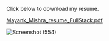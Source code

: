 Click below to download my resume.




[Mayank_Mishra_resume_FullStack.pdf](https://github.com/Mayankmishra110/My-Resume/files/14399286/Mayank_Mishra_resume_FullStack.pdf)



![Screenshot (554)](https://github.com/Mayankmishra110/My-Resume/assets/96439214/477afaca-f97d-446b-95a2-96c8a6636768)
